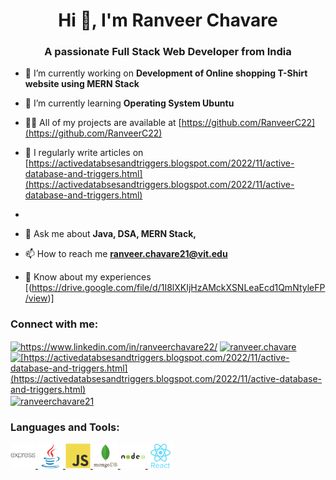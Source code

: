 <h1 align="center">Hi 👋, I'm Ranveer Chavare</h1>
<h3 align="center">A passionate Full Stack Web Developer from India</h3>

- 🔭 I’m currently working on **Development of Online shopping T-Shirt website using MERN Stack**

- 🌱 I’m currently learning **Operating System Ubuntu**

- 👨‍💻 All of my projects are available at [https://github.com/RanveerC22](https://github.com/RanveerC22)

- 📝 I regularly write articles on  [https://activedatabsesandtriggers.blogspot.com/2022/11/active-database-and-triggers.html](https://activedatabsesandtriggers.blogspot.com/2022/11/active-database-and-triggers.html)
- 





- 💬 Ask me about **Java, DSA, MERN Stack,**

- 📫 How to reach me **ranveer.chavare21@vit.edu**

- 📄 Know about my experiences [(https://drive.google.com/file/d/1I8lXKIjHzAMckXSNLeaEcd1QmNtyleFP/view)]

<h3 align="left">Connect with me:</h3>
<p align="left">
<a href="https://www.linkedin.com/in/ranveerchavare22/" target="blank"><img align="center" src="https://raw.githubusercontent.com/rahuldkjain/github-profile-readme-generator/master/src/images/icons/Social/linked-in-alt.svg" alt="https://www.linkedin.com/in/ranveerchavare22/" height="30" width="40" /></a>
<a href="https://instagram.com/ranveer.chavare" target="blank"><img align="center" src="https://raw.githubusercontent.com/rahuldkjain/github-profile-readme-generator/master/src/images/icons/Social/instagram.svg" alt="ranveer.chavare" height="30" width="40" /></a>
<a href="https://activedatabsesandtriggers.blogspot.com/2022/11/active-database-and-triggers.html" target="blank"><img align="center" src="https://raw.githubusercontent.com/rahuldkjain/github-profile-readme-generator/master/src/images/icons/Social/hashnode.svg" alt="[https://activedatabsesandtriggers.blogspot.com/2022/11/active-database-and-triggers.html](https://activedatabsesandtriggers.blogspot.com/2022/11/active-database-and-triggers.html)" height="30" width="40" /></a>
<a href="https://www.hackerrank.com/ranveerchavare21" target="blank"><img align="center" src="https://raw.githubusercontent.com/rahuldkjain/github-profile-readme-generator/master/src/images/icons/Social/hackerrank.svg" alt="ranveerchavare21" height="30" width="40" /></a>
</p>

<h3 align="left">Languages and Tools:</h3>
<p align="left"> <a href="https://expressjs.com" target="_blank" rel="noreferrer"> <img src="https://raw.githubusercontent.com/devicons/devicon/master/icons/express/express-original-wordmark.svg" alt="express" width="40" height="40"/> </a> <a href="https://www.java.com" target="_blank" rel="noreferrer"> <img src="https://raw.githubusercontent.com/devicons/devicon/master/icons/java/java-original.svg" alt="java" width="40" height="40"/> </a> <a href="https://developer.mozilla.org/en-US/docs/Web/JavaScript" target="_blank" rel="noreferrer"> <img src="https://raw.githubusercontent.com/devicons/devicon/master/icons/javascript/javascript-original.svg" alt="javascript" width="40" height="40"/> </a> <a href="https://www.mongodb.com/" target="_blank" rel="noreferrer"> <img src="https://raw.githubusercontent.com/devicons/devicon/master/icons/mongodb/mongodb-original-wordmark.svg" alt="mongodb" width="40" height="40"/> </a> <a href="https://nodejs.org" target="_blank" rel="noreferrer"> <img src="https://raw.githubusercontent.com/devicons/devicon/master/icons/nodejs/nodejs-original-wordmark.svg" alt="nodejs" width="40" height="40"/> </a> <a href="https://reactjs.org/" target="_blank" rel="noreferrer"> <img src="https://raw.githubusercontent.com/devicons/devicon/master/icons/react/react-original-wordmark.svg" alt="react" width="40" height="40"/> </a> </p>




